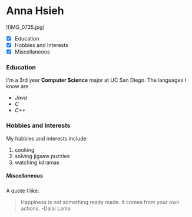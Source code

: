 # Anna Hsieh
!(IMG_0735.jpg)
- [x] Education
- [x] Hobbies and Interests
- [x] Miscellaneous
### Education
I'm a 3rd year **Computer Science** major at UC San Diego. 
The languages I know are 
- *Java*
- *C*
- *C++*
### Hobbies and Interests
My habbies and interests include
1. cooking
2. solving jigsaw puzzles
3. watching kdramas
##### Miscellaneous
A quote I like:
> Happiness is not something ready made. It comes from your own actions. -Dalai Lama
